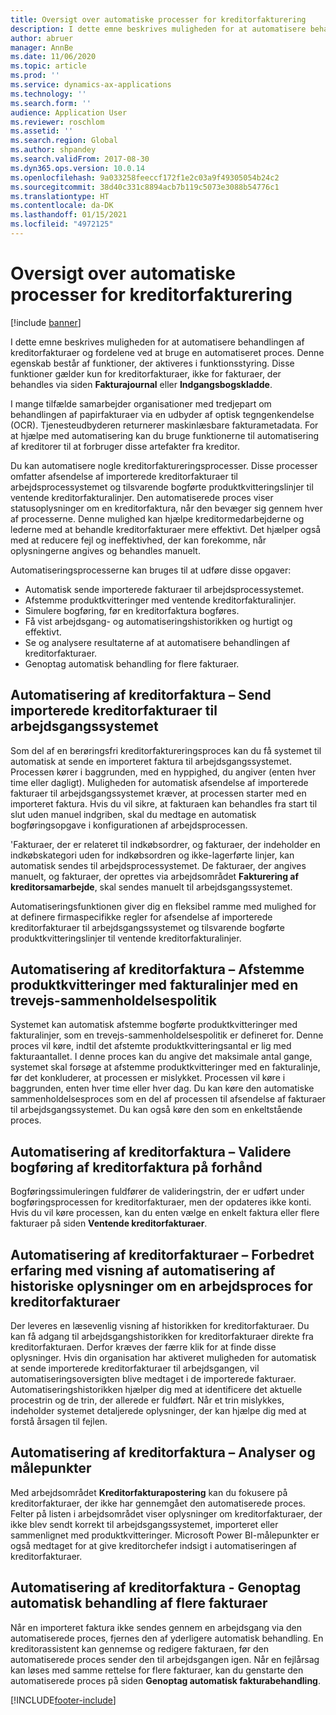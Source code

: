 ```yaml
---
title: Oversigt over automatiske processer for kreditorfakturering
description: I dette emne beskrives muligheden for at automatisere behandlingen af kreditorfakturaer og fordelene ved at bruge en automatiseret proces.
author: abruer
manager: AnnBe
ms.date: 11/06/2020
ms.topic: article
ms.prod: ''
ms.service: dynamics-ax-applications
ms.technology: ''
ms.search.form: ''
audience: Application User
ms.reviewer: roschlom
ms.assetid: ''
ms.search.region: Global
ms.author: shpandey
ms.search.validFrom: 2017-08-30
ms.dyn365.ops.version: 10.0.14
ms.openlocfilehash: 9a033258feeccf172f1e2c03a9f49305054b24c2
ms.sourcegitcommit: 38d40c331c8894acb7b119c5073e3088b54776c1
ms.translationtype: HT
ms.contentlocale: da-DK
ms.lasthandoff: 01/15/2021
ms.locfileid: "4972125"
---
```

# <a name="automated-vendor-invoicing-processes-overview"></a>Oversigt over automatiske processer for kreditorfakturering

[!include [banner](../includes/banner.md)]

I dette emne beskrives muligheden for at automatisere behandlingen af kreditorfakturaer og fordelene ved at bruge en automatiseret proces. Denne egenskab består af funktioner, der aktiveres i funktionsstyring. Disse funktioner gælder kun for kreditorfakturaer, ikke for fakturaer, der behandles via siden **Fakturajournal** eller **Indgangsbogskladde**.

I mange tilfælde samarbejder organisationer med tredjepart om behandlingen af papirfakturaer via en udbyder af optisk tegngenkendelse (OCR). Tjenesteudbyderen returnerer maskinlæsbare fakturametadata. For at hjælpe med automatisering kan du bruge funktionerne til automatisering af kreditorer til at forbruger disse artefakter fra kreditor.

Du kan automatisere nogle kreditorfaktureringsprocesser. Disse processer omfatter afsendelse af importerede kreditorfakturaer til arbejdsprocessystemet og tilsvarende bogførte produktkvitteringslinjer til ventende kreditorfakturalinjer. Den automatiserede proces viser statusoplysninger om en kreditorfaktura, når den bevæger sig gennem hver af processerne. Denne mulighed kan hjælpe kreditormedarbejderne og lederne med at behandle kreditorfakturaer mere effektivt. Det hjælper også med at reducere fejl og ineffektivhed, der kan forekomme, når oplysningerne angives og behandles manuelt.

Automatiseringsprocesserne kan bruges til at udføre disse opgaver:

- Automatisk sende importerede fakturaer til arbejdsprocessystemet.
- Afstemme produktkvitteringer med ventende kreditorfakturalinjer.
- Simulere bogføring, før en kreditorfaktura bogføres.
- Få vist arbejdsgang- og automatiseringshistorikken og hurtigt og effektivt.
- Se og analysere resultaterne af at automatisere behandlingen af kreditorfakturaer.
- Genoptag automatisk behandling for flere fakturaer.

## <a name="vendor-invoice-automation--submit-imported-vendor-invoices-to-the-workflow-system"></a>Automatisering af kreditorfaktura – Send importerede kreditorfakturaer til arbejdsgangssystemet

Som del af en berøringsfri kreditorfaktureringsproces kan du få systemet til automatisk at sende en importeret faktura til arbejdsgangssystemet. Processen kører i baggrunden, med en hyppighed, du angiver (enten hver time eller dagligt). Muligheden for automatisk afsendelse af importerede fakturaer til arbejdsgangssystemet kræver, at processen starter med en importeret faktura. Hvis du vil sikre, at fakturaen kan behandles fra start til slut uden manuel indgriben, skal du medtage en automatisk bogføringsopgave i konfigurationen af arbejdsprocessen.

'Fakturaer, der er relateret til indkøbsordrer, og fakturaer, der indeholder en indkøbskategori uden for indkøbsordren og ikke-lagerførte linjer, kan automatisk sendes til arbejdsprocessystemet. De fakturaer, der angives manuelt, og fakturaer, der oprettes via arbejdsområdet **Fakturering af kreditorsamarbejde**, skal sendes manuelt til arbejdsgangssystemet.

Automatiseringsfunktionen giver dig en fleksibel ramme med mulighed for at definere firmaspecifikke regler for afsendelse af importerede kreditorfakturaer til arbejdsgangssystemet og tilsvarende bogførte produktkvitteringslinjer til ventende kreditorfakturalinjer.

## <a name="vendor-invoice-automation--match-product-receipts-to-invoice-lines-that-have-a-three-way-matching-policy"></a>Automatisering af kreditorfaktura – Afstemme produktkvitteringer med fakturalinjer med en trevejs-sammenholdelsespolitik

Systemet kan automatisk afstemme bogførte produktkvitteringer med fakturalinjer, som en trevejs-sammenholdelsespolitik er defineret for. Denne proces vil køre, indtil det afstemte produktkvitteringsantal er lig med fakturaantallet. I denne proces kan du angive det maksimale antal gange, systemet skal forsøge at afstemme produktkvitteringer med en fakturalinje, før det konkluderer, at processen er mislykket. Processen vil køre i baggrunden, enten hver time eller hver dag. Du kan køre den automatiske sammenholdelsesproces som en del af processen til afsendelse af fakturaer til arbejdsgangssystemet. Du kan også køre den som en enkeltstående proces.

## <a name="vendor-invoice-automation--pre-validate-vendor-invoice-posting"></a>Automatisering af kreditorfaktura – Validere bogføring af kreditorfaktura på forhånd

Bogføringssimuleringen fuldfører de valideringstrin, der er udført under bogføringsprocessen for kreditorfakturaer, men der opdateres ikke konti. Hvis du vil køre processen, kan du enten vælge en enkelt faktura eller flere fakturaer på siden **Ventende kreditorfakturaer**.

## <a name="vendor-invoice-automation--enhanced-experience-for-viewing-workflow-and-automation-historical-information-for-vendor-invoices"></a>Automatisering af kreditorfakturaer – Forbedret erfaring med visning af automatisering af historiske oplysninger om en arbejdsproces for kreditorfakturaer

Der leveres en læsevenlig visning af historikken for kreditorfakturaer. Du kan få adgang til arbejdsgangshistorikken for kreditorfakturaer direkte fra kreditorfakturaen. Derfor kræves der færre klik for at finde disse oplysninger. Hvis din organisation har aktiveret muligheden for automatisk at sende importerede kreditorfakturaer til arbejdsgangen, vil automatiseringsoversigten blive medtaget i de importerede fakturaer. Automatiseringshistorikken hjælper dig med at identificere det aktuelle procestrin og de trin, der allerede er fuldført. Når et trin mislykkes, indeholder systemet detaljerede oplysninger, der kan hjælpe dig med at forstå årsagen til fejlen.

## <a name="vendor-invoice-automation--analytics-and-metrics"></a>Automatisering af kreditorfaktura – Analyser og målepunkter

Med arbejdsområdet **Kreditorfakturapostering** kan du fokusere på kreditorfakturaer, der ikke har gennemgået den automatiserede proces. Felter på listen i arbejdsområdet viser oplysninger om kreditorfakturaer, der ikke blev sendt korrekt til arbejdsgangssystemet, importeret eller sammenlignet med produktkvitteringer. Microsoft Power BI-målepunkter er også medtaget for at give kreditorchefer indsigt i automatiseringen af kreditorfakturaer.

## <a name="vendor-invoice-automation---resume-automation-processing-for-multiple-invoices"></a>Automatisering af kreditorfaktura - Genoptag automatisk behandling af flere fakturaer
Når en importeret faktura ikke sendes gennem en arbejdsgang via den automatiserede proces, fjernes den af yderligere automatisk behandling. En kreditorassistent kan gennemse og redigere fakturaen, før den automatiserede proces sender den til arbejdsgangen igen. Når en fejlårsag kan løses med samme rettelse for flere fakturaer, kan du genstarte den automatiserede proces på siden **Genoptag automatisk fakturabehandling**. 


[!INCLUDE[footer-include](../../includes/footer-banner.md)]